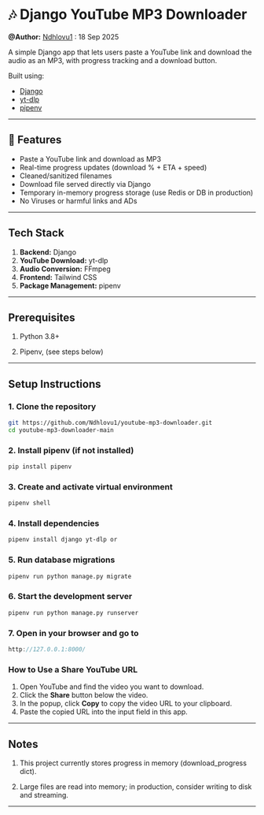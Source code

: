 # 🎶 Django YouTube MP3 Downloader

**@Author:** [Ndhlovu1](https://github.com/Ndhlovu1) : 18 Sep 2025


A simple Django app that lets users paste a YouTube link and download the audio as an MP3, with progress tracking and a download button.

Built using:
- [Django](https://www.djangoproject.com/)
- [yt-dlp](https://github.com/yt-dlp/yt-dlp)
- [pipenv](https://pipenv.pypa.io/)

---

## 🚀 Features
- Paste a YouTube link and download as MP3
- Real-time progress updates (download % + ETA + speed)
- Cleaned/sanitized filenames
- Download file served directly via Django
- Temporary in-memory progress storage (use Redis or DB in production)
- No Viruses or harmful links and ADs
---

## Tech Stack

1. **Backend:** Django  
2. **YouTube Download:** yt-dlp  
3. **Audio Conversion:** FFmpeg  
4. **Frontend:** Tailwind CSS  
5. **Package Management:** pipenv
---

## Prerequisites

1. Python 3.8+

2. Pipenv, (see steps below)
---

## Setup Instructions

### 1. Clone the repository
```bash
git https://github.com/Ndhlovu1/youtube-mp3-downloader.git
cd youtube-mp3-downloader-main
```

### 2. Install pipenv (if not installed)

```bash
pip install pipenv
```

### 3. Create and activate virtual environment

```bash
pipenv shell
```

### 4. Install dependencies

```bash
pipenv install django yt-dlp or
```

### 5. Run database migrations

```bash
pipenv run python manage.py migrate
```

### 6. Start the development server

```bash
pipenv run python manage.py runserver
```

### 7. Open in your browser and go to 

```cpp
http://127.0.0.1:8000/
```

### How to Use a Share YouTube URL

1. Open YouTube and find the video you want to download.
2. Click the **Share** button below the video.
3. In the popup, click **Copy** to copy the video URL to your clipboard.
4. Paste the copied URL into the input field in this app.

---

## Notes

1. This project currently stores progress in memory (download_progress dict). 

2. Large files are read into memory; in production, consider writing to disk and streaming.
---


